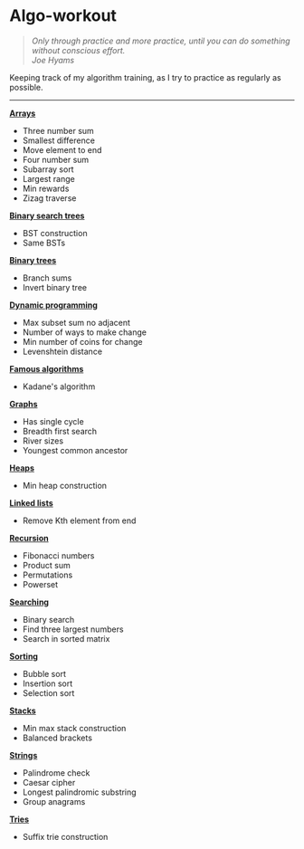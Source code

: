 # Algo-workout

> *Only through practice and more practice, until you can do something without conscious effort.*  
> *Joe Hyams*

Keeping track of my algorithm training, as I try to practice as regularly as possible.
___

**[Arrays](./Arrays/Arrays.ipynb)**
* Three number sum
* Smallest difference
* Move element to end
* Four number sum
* Subarray sort
* Largest range
* Min rewards
* Zizag traverse

**[Binary search trees](./Binary%20search%20trees/binary_search_trees.ipynb)**
* BST construction
* Same BSTs

**[Binary trees](./Binary%20Trees/binary_trees.ipynb)**
* Branch sums
* Invert binary tree

**[Dynamic programming](./Dynamic%20programming/dynamic_programming.ipynb)**
* Max subset sum no adjacent
* Number of ways to make change
* Min number of coins for change
* Levenshtein distance

**[Famous algorithms](./Famous%20algorithms/famous_algorithms.ipynb)**
* Kadane's algorithm

**[Graphs](./Graphs/graphs.ipynb)**
* Has single cycle
* Breadth first search
* River sizes
* Youngest common ancestor

**[Heaps](./Heaps/heaps.ipynb)**
* Min heap construction

**[Linked lists](./Linked%20lists/linked_lists.ipynb)**
* Remove Kth element from end

**[Recursion](./Recursion/Recursion.ipynb)**
* Fibonacci numbers
* Product sum
* Permutations
* Powerset

**[Searching](./Searching/Searching.ipynb)**
* Binary search
* Find three largest numbers
* Search in sorted matrix

**[Sorting](./Sorting/Sorting.ipynb)**
* Bubble sort
* Insertion sort
* Selection sort

**[Stacks](./Stacks/stacks.ipynb)**
* Min max stack construction
* Balanced brackets

**[Strings](./Strings/strings.ipynb)**
* Palindrome check
* Caesar cipher
* Longest palindromic substring
* Group anagrams

**[Tries](./Tries/tries.ipynb)**
* Suffix trie construction
